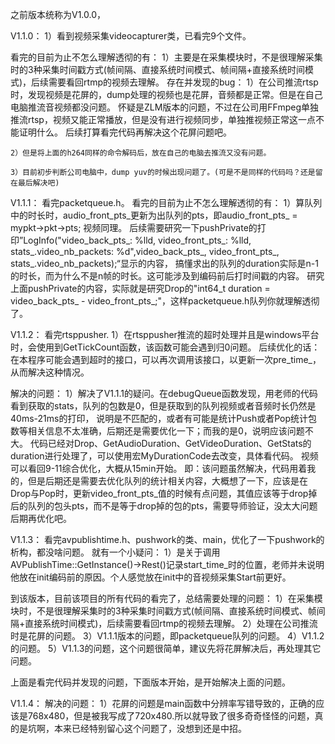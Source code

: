 之前版本统称为V1.0.0，

V1.1.0：
	1）看到视频采集videocapturer类，已看完9个文件。
	
看完的目前为止不怎么理解透彻的有：
	1）主要是在采集模块时，不是很理解采集时的3种采集时间戳方式(帧间隔、直接系统时间模式、帧间隔+直接系统时间模式)，后续需要看回rtmp的视频去理解。
存在并发现的bug：
	1）在公司推流rtsp时，发现视频是花屏的，dump处理的视频也是花屏，音频都是正常。但是在自己电脑推流音视频都没问题。
	怀疑是ZLM版本的问题，不过在公司用FFmpeg单独推流rtsp，视频又能正常播放，但是没有进行视频同步，单独推视频正常这一点不能证明什么。
	后续打算看完代码再解决这个花屏问题吧。
	
	2）但是将上面的h264同样的命令解码后，放在自己的电脑去推流又没有问题。
	
	3）目前初步判断公司电脑中，dump yuv的时候出现问题了。(可是不是同样的代码吗？还是留在最后解决吧)
	
V1.1.1：
	看完packetqueue.h。
看完的目前为止不怎么理解透彻的有：
	1）算队列中的时长时，audio_front_pts_更新为出队列的pts，即audio_front_pts_ = mypkt->pkt->pts; 视频同理。
	后续需要研究一下pushPrivate的打印”LogInfo("video_back_pts_: %lld, video_front_pts_: %lld, stats_.video_nb_packets: %d",video_back_pts_, video_front_pts_, stats_.video_nb_packets);“显示的内容，
	搞懂求出的队列的duration实际是n-1的时长，而为什么不是n帧的时长。这可能涉及到编码前后打时间戳的内容。
	研究上面pushPrivate的内容，实际就是研究Drop的"int64_t duration = video_back_pts_ - video_front_pts_;"，这样packetqueue.h队列你就理解透彻了。
	
V1.1.2：
	看完rtsppusher.
	1）在rtsppusher推流的超时处理并且是windows平台时，会使用到GetTickCount函数，该函数可能会遇到归0问题。
			后续优化的话：在本程序可能会遇到超时的接口，可以再次调用该接口，以更新一次pre_time_，从而解决这种情况。
	
解决的问题：
	1）解决了V1.1.1的疑问。在debugQueue函数发现，用老师的代码看到获取的stats，队列的包数是0，但是获取到的队列视频或者音频时长仍然是40ms-21ms的打印，
		说明是不匹配的，或者有可能是统计Push或者Pop统计包数等相关信息不太准确，后期还是需要优化一下；而我的是0，说明应该问题不大。
		代码已经对Drop、GetAudioDuration、GetVideoDuration、GetStats的duration进行处理了，可以使用宏MyDurationCode去改变，具体看代码。
	视频可以看回9-11综合优化，大概从15min开始。
	即：该问题虽然解决，代码用着我的，但是后期还是需要去优化队列的统计相关内容，大概想了一下，应该是在Drop与Pop时，更新video_front_pts_值的时候有点问题，其值应该等于drop掉后的队列的包头pts，而不是等于drop掉的包的pts，需要导师验证，没太大问题后期再优化吧。

V1.1.3：
	看完avpublishtime.h、pushwork的类、main，优化了一下pushwork的析构，都没啥问题。
	就有一个小疑问：
	1）是关于调用AVPublishTime::GetInstance()->Rest()记录start_time_时的位置，老师并未说明他放在init编码前的原因。个人感觉放在init中的音视频采集Start前更好。

到该版本，目前该项目的所有代码的看完了，总结需要处理的问题：
	1）在采集模块时，不是很理解采集时的3种采集时间戳方式(帧间隔、直接系统时间模式、帧间隔+直接系统时间模式)，后续需要看回rtmp的视频去理解。
	2）处理在公司推流时是花屏的问题。
	3）V1.1.1版本的问题，即packetqueue队列的问题。
	4）V1.1.2的问题。
	5）V1.1.3的问题，这个问题很简单，建议先将花屏解决后，再处理其它问题。

	
上面是看完代码并发现的问题，下面版本开始，是开始解决上面的问题。


V1.1.4：
解决的问题：
	1）花屏的问题是main函数中分辨率写错导致的，正确的应该是768x480，但是被我写成了720x480.所以就导致了很多奇奇怪怪的问题，真的是坑啊，本来已经特别留心这个问题了，没想到还是中招。

